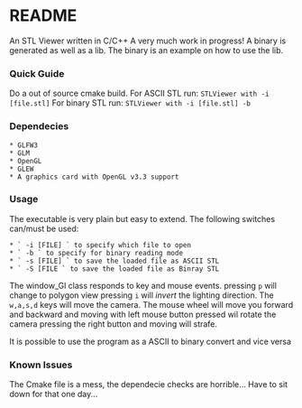
# README #

An STL Viewer written in C/C++
A very much work in progress! 
A binary is generated as well as a lib.
The binary is an example on how to use the lib. 

### Quick Guide ### 

Do a out of source cmake build.
For ASCII STL run: ` STLViewer with -i [file.stl] `
For binary STL run: ` STLViewer with -i [file.stl] -b `

### Dependecies ###
	
	* GLFW3
	* GLM
	* OpenGL
	* GLEW
	* A graphics card with OpenGL v3.3 support

### Usage ###

The executable is very plain but easy to extend. 
The following switches can/must be used:
	
	* ` -i [FILE] ` to specify which file to open
	* ` -b ` to specify for binary reading mode
	* ` -s [FILE] ` to save the loaded file as ASCII STL
	* ` -S [FILE ` to save the loaded file as Binray STL


The window_Gl class responds to key and mouse events. 
pressing `p` will change to polygon view
pressing `i` will *invert* the lighting direction.
The `w,a,s,d` keys will move the camera.
The mouse wheel will move you forward and backward
and moving with left mouse button pressed wil rotate the camera
pressing the right button and moving will strafe.


It is possible to use the program as a ASCII to binary convert
and vice versa

### Known Issues ###

The Cmake file is a mess, the dependecie checks are horrible...
Have to sit down for that one day...